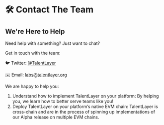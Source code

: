 # 🛠 Contact The Team

## We're Here to Help

Need help with something? Just want to chat?&#x20;

Get in touch with the team:

🐦 Twitter:  [@TalentLayer ](https://twitter.com/talentlayer)

✉️ Email:  labs@talentlayer.org

We are happy to help you:

1. Understand how to implement TalentLayer on your platform: By helping you, we learn how to better serve teams like you!
2. Deploy TalentLayer on your platform’s native EVM chain: TalentLayer is cross-chain and are in the process of spinning up implementations of our Alpha release on multiple EVM chains.
